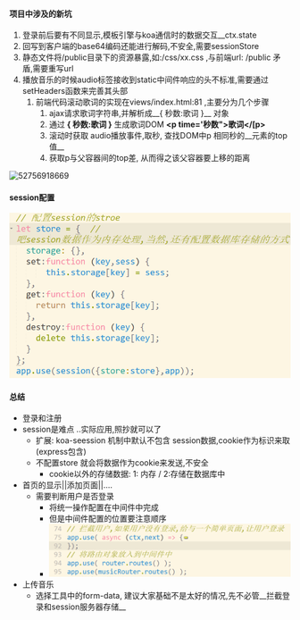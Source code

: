 #### 项目中涉及的新坑



1. 登录前后要有不同显示,模板引擎与koa通信时的数据交互__ctx.state
2. 回写到客户端的base64编码还能进行解码,不安全,需要sessionStore
3. 静态文件将/public目录下的资源暴露,如:/css/xx.css ,与前端url:  /public 矛盾,需要重写url
4. 播放音乐的时候audio标签接收到static中间件响应的头不标准,需要通过setHeaders函数来完善其头部
   1. 前端代码滚动歌词的实现在views/index.html:81  ,主要分为几个步骤
      1. ajax请求歌词字符串,并解析成__{ 秒数:歌词 }__ 对象
      2. 通过 __{ 秒数:歌词 }__ 生成歌词DOM __<p time='秒数">歌词</[p>__
      3. 滚动时获取 audio播放事件,取秒,   查找DOM中p 相同秒的__元素的top值__
      4. 获取p与父容器间的top差, 从而得之该父容器要上移的距离

![52756918669]()

#### session配置

![52777463987](assets/1527774639878.png)



#### 总结

* 登录和注册
* session是难点 ..实际应用,照抄就可以了 
  * 扩展: koa-seession  机制中默认不包含 session数据,cookie作为标识来取(express包含)
  * 不配置store  就会将数据作为cookie来发送,不安全
    * cookie以外的存储数据: 1: 内存 /  2:存储在数据库中
* 首页的显示||添加页面||....
  * 需要判断用户是否登录
    * 将统一操作配置在中间件中完成
    * 但是中间件配置的位置要注意顺序
    * ![52777873882](assets/1527778738822.png)
* 上传音乐
  * 选择工具中的form-data,   建议大家基础不是太好的情况,先不必管__拦截登录和session服务器存储__




